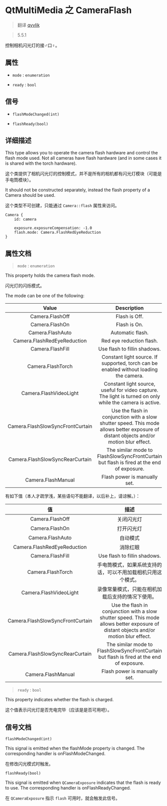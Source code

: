 # QtMultiMedia 之 CameraFlash

> 翻译 [qyvlik](http://blog.qyvlik.space)

> 5.5.1

控制相机闪光灯的接♂口♀。

## 属性

+ `mode`      : `enumeration`

+ `ready`     : `bool`

## 信号

+ `flashModeChanged(int)`

+ `flashReady(bool)`

## 详细描述

This type allows you to operate the camera flash hardware and control the flash mode used. Not all cameras have flash hardware (and in some cases it is shared with the torch hardware).

这个类提供了相机闪光灯的控制模式，并不是所有的相机都有闪光灯模块（可能是手电筒模块）。

It should not be constructed separately, instead the flash property of a Camera should be used.

这个类型不可创建，只能通过 `Camera::flash` 属性来访问。

```
Camera {
    id: camera

    exposure.exposureCompensation: -1.0
    flash.mode: Camera.FlashRedEyeReduction
}
```

## 属性文档

> `mode`      : `enumeration`

This property holds the camera flash mode.

闪光灯的闪烁模式。

The mode can be one of the following:

| Value | Description |
|:-----:|:-----------:|
|Camera.FlashOff | Flash is Off. |
|Camera.FlashOn | Flash is On. |
|Camera.FlashAuto | Automatic flash. |
|Camera.FlashRedEyeReduction | Red eye reduction flash. |
|Camera.FlashFill | Use flash to fillin shadows. |
|Camera.FlashTorch | Constant light source. If supported, torch can be enabled without loading the camera. |
|Camera.FlashVideoLight | Constant light source, useful for video capture. The light is turned on only while the camera is active. |
|Camera.FlashSlowSyncFrontCurtain | Use the flash in conjunction with a slow shutter speed. This mode allows better exposure of distant objects and/or motion blur effect. |
|Camera.FlashSlowSyncRearCurtain | The similar mode to FlashSlowSyncFrontCurtain but flash is fired at the end of exposure. |
|Camera.FlashManual | Flash power is manually set. |

有如下值（本人才疏学浅，某些语句不能翻译，以后补上，请谅解。）：

| 值 | 描述 |
|:-----:|:-----------:|
|Camera.FlashOff | 关闭闪光灯 |
|Camera.FlashOn | 打开闪光灯 |
|Camera.FlashAuto | 自动模式 |
|Camera.FlashRedEyeReduction | 消除红眼 |
|Camera.FlashFill | Use flash to fillin shadows. |
|Camera.FlashTorch | 手电筒模式，如果系统支持的话，可以不用加载相机只用这个模式。 |
|Camera.FlashVideoLight | 录像常量模式，只能在相机加载后支持的情况下使用。 |
|Camera.FlashSlowSyncFrontCurtain | Use the flash in conjunction with a slow shutter speed. This mode allows better exposure of distant objects and/or motion blur effect. |
|Camera.FlashSlowSyncRearCurtain | The similar mode to FlashSlowSyncFrontCurtain but flash is fired at the end of exposure. |
|Camera.FlashManual | Flash power is manually set. |

> `ready`     : `bool`

This property indicates whether the flash is charged.

这个值表示闪光灯是否充电完毕（应该是是否可用吧）。

## 信号文档

`flashModeChanged(int)`

This signal is emitted when the flashMode property is changed. The corresponding handler is onFlashModeChanged.

在修改闪光模式时触发。

`flashReady(bool)`

This signal is emitted when `QCameraExposure` indicates that the flash is ready to use. The corresponding handler is onFlashReadyChanged.

在 `QCameraExposure` 指示 `flash` 可用时，就会触发此信号。
